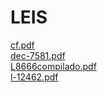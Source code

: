LEIS
====
<a href="http://docs.google.com/viewer?url=https://github.com/arthurfelixgr/tcc/raw/master/leis/cf.pdf" target="_blank">cf.pdf</a><br>
<a href="http://docs.google.com/viewer?url=https://github.com/arthurfelixgr/tcc/raw/master/leis/dec-7581.pdf" target="_blank">dec-7581.pdf</a><br>
<a href="http://docs.google.com/viewer?url=https://github.com/arthurfelixgr/tcc/raw/master/leis/L8666compilado.pdf" target="_blank">L8666compilado.pdf</a><br>
<a href="http://docs.google.com/viewer?url=https://github.com/arthurfelixgr/tcc/raw/master/leis/l-12462.pdf" target="_blank">l-12462.pdf</a><br>

